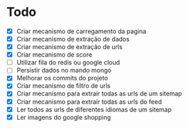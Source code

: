 # Todo

* [x] Criar mecanismo de carregamento da pagina
* [x] Criar mecanismo de extração de dados
* [x] Criar mecanismo de extração de urls
* [X] Criar mecanismo de score
* [ ] Utilizar fila do redis ou google cloud
* [ ] Persistir dados no mando mongo
* [x] Melhorar os commits do projeto
* [x] Criar mecanismo de filtro de urls
* [x] Criar mecanismo para extrair todas as urls de um sitemap
* [x] Criar mecanismo para extrair todas as urls do feed
* [x] Ler todos as urls de diferentes idiomas de um sitemap
* [x] Ler imagens do google shopping

